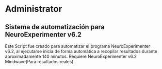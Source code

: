 # Administrator
Sistema de automatización para NeuroExperimenter v6.2
---------------------------------------------------------------
Este Script fue creado para automatizar el programa NeuroExperimenter v6.2, al ejecutarse inicia de forma automática a recopilar resultados durante aproximadamente 140 minutos.
Requiere NeuroExperimenter v6.2
Mindwave(Para resultados reales).
